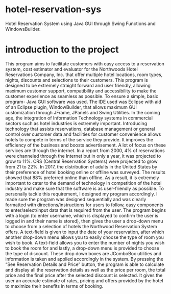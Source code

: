 # hotel-reservation-sys
Hotel Reservation System using Java GUI through Swing Functions and WindowsBuilder.

# introduction to the project
This program aims to facilitate customers with easy access to a reservation system, cost estimator and evaluator for the Northwoods Hotel Reservations Company, Inc. that offer multiple hotel locations, room types, nights, discounts and selections to their customers.
This program is designed to be extremely straight forward and user friendly, allowing maximum customer support, compatibility and accessibility to make the customer experience as seamless as possible. To ensure a simple, basic program- Java GUI software was used. The IDE used was Eclipse with aid of an Eclipse plugin, WindowBuilder, that allows maximum GUI customization through JFrame, JPanels and Swing Utilities. 
In the coming age, the integration of Information Technology systems in commercial sectors such as hotel industries is extremely important. Introducing technology that assists reservations, database management or general control over customer data and facilities for customer convenience allows hotels to compete in terms of the service they provide. It improves the efficiency of the business and boosts advertisement. A lot of focus on these services are through the internet. In a report from 2000,   4% of reservations were channeled through the Internet but in only a year, it was projected to grow to 11%. CRS (Central Reservation Systems) were projected to grow from 21 to 22%. In 2017, the distribution of adults in the United States by their preference of hotel booking online or offline was surveyed. The results showed that 88% preferred online than offline. 
As a result, it is extremely important to cater to the demand of technology in competition of the hotel industry and make sure that the software is as user-friendly as possible. To personally tackle this requirement, I designed my program accordingly. I made sure the program was designed sequentially and was clearly formatted with directions/instructions for users to follow, easy components to enter/select/input data that is required from the user. The program begins with a login (to enter username, which is displayed to confirm the user is logged in and their name is stored), then gives the user a drop-down menu to choose from a selection of hotels the Northwood Reservation System offers. A text-field is given to input the date of your reservation, after which another drop-down menu allows you to easily choose the type of room you wish to book. A text-field allows you to enter the number of nights you wish to book the room for and lastly, a drop-down menu is provided to choose the type of discount. These drop down boxes are JComboBox utilities and information is taken and applied accordingly in the system. By pressing the “See Reservation Details and Price” button, the program is able to calculate and display all the reservation details as well as the price per room, the total price and the final price after the selected discount is selected. It gives the user an accurate estimate of rates, pricing and offers provided by the hotel to maximize their benefits in terms of booking.

